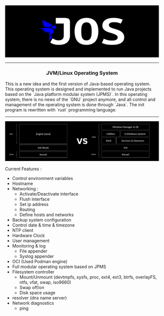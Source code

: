 <p align="center">
  <img src="./pictures/p1.png" alt="JOS"/>
</p>

---
<h3 style="text-align: center">JVM/Linux Operating System</h2>
This is a new idea and the first version of Java-based operating system.    
This operating system is designed and implemented to run Java projects based on the `Java platform modular system (JPMS)`.   
In this operating system, there is no news of the `GNU` project anymore, and all control and management of the operating system is done through `Java`.    
The init program is rewritten with `rust` programming language.     

---
<p align="center">
  <img src="./pictures/p2.png" alt="JOS"/>
</p>

Current Features : 
* Control environment variables
* Hostname
* Networking :
    * Activate/Deactivate interface
    * Flush interface
    * Set ip address
    * Routing
    * Define hosts and networks
* Backup system configuration
* Control date & time & timezone 
* NTP client
* Hardware Clock
* User management
* Monitoring & log
    * File appender
    * Syslog appender
* OCI (Used Podman engine)
* Full modular operating system based on JPMS
* Filesystem controller 
    * Mount/Unmount (devtmpfs, sysfs, proc, ext4, ext3, btrfs, overlayFS, ntfs, vfat, swap, iso9660)
    * Swap off/on
    * Disk space usage
* resolver (dns name server) 
* Network diagnostics
    * ping
  